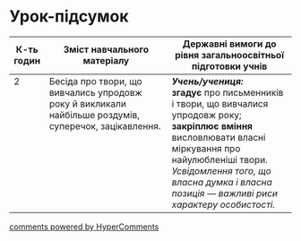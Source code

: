 <div id="hypercomments_widget" class="js-hypercomments-widget invisible"></div>

# Урок-підсумок

<table>
  <tr>
    <td width="10%" align="center"><b>К-ть годин</b></td>
    <td width="45%" align="center"><b>Зміст навчального матеріалу</b></td>
    <td width="45%" align="center"><b>Державні вимоги до рівня загальноосвітньої підготовки учнів</b></td>
  </tr>
<tbody>
  <tr>
<td width="10%" style="vertical-align:top !important;">2</td>
    <td width="45%" style="vertical-align:top !important;">
Бесіда про твори, що вивчались упродовж року й викликали найбільше роздумів, суперечок, зацікавлення.</td>
    <td width="45%" style="vertical-align:top !important;">
<i><b>Учень/учениця:</b></i><br>
<b>згадує</b> про письменників і твори, що вивчалися упродовж року;<br> 
<b>закріплює вміння</b> висловлювати власні міркування про найулюбленіші твори.<br> 
<i>Усвідомлення того, що власна думка і власна позиція — важливі риси характеру особистості.</i> </td>
  </tr>
</tbody>
</table>

<div class="js-hypercomments-container">
<a href="http://hypercomments.com" class="hc-link" title="comments widget">comments powered by HyperComments</a>
</div>